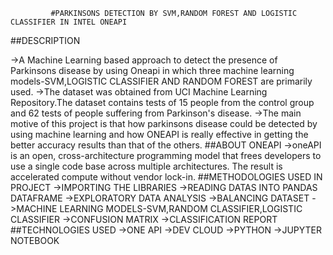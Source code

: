              #PARKINSONS DETECTION BY SVM,RANDOM FOREST AND LOGISTIC CLASSIFIER IN INTEL ONEAPI
             
##DESCRIPTION

   ->A Machine Learning based approach to detect the presence of Parkinsons disease by using Oneapi in which three machine learning models-SVM,LOGISTIC CLASSIFIER AND RANDOM FOREST are primarily used. 
   ->The dataset was obtained from UCI Machine Learning Repository.The dataset contains tests of 15 people from the control group and 62 tests of people suffering from Parkinson's disease.
   ->The main motive of this project is that how parkinsons disease could be detected by using machine learning and how ONEAPI is really effective in getting the better accuracy results than that of the others.
##ABOUT ONEAPI
   ->oneAPI is an open, cross-architecture programming model that frees developers to use a single code base across multiple architectures. The result is accelerated compute without vendor lock-in.
   ##METHODOLOGIES USED IN PROJECT
   ->IMPORTING THE LIBRARIES
   ->READING DATAS INTO PANDAS DATAFRAME
   ->EXPLORATORY DATA ANALYSIS
   ->BALANCING DATASET
   ->MACHINE LEARNING MODELS-SVM,RANDOM CLASSIFIER,LOGISTIC CLASSIFIER
   ->CONFUSION MATRIX
   ->CLASSIFICATION REPORT
 ##TECHNOLOGIES USED
    ->ONE API
	->DEV CLOUD
	->PYTHON
	->JUPYTER NOTEBOOK
   

    
